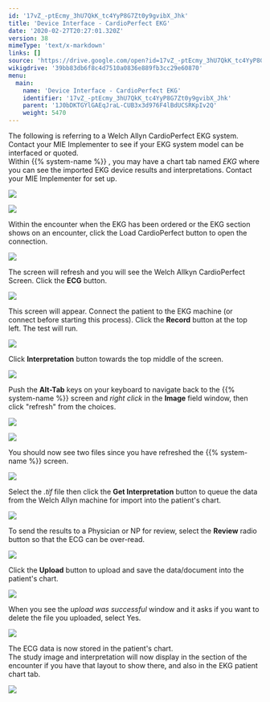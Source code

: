 ```yaml
---
id: '17vZ_-ptEcmy_3hU7QkK_tc4YyP8G7Zt0y9gvibX_Jhk'
title: 'Device Interface - CardioPerfect EKG'
date: '2020-02-27T20:27:01.320Z'
version: 38
mimeType: 'text/x-markdown'
links: []
source: 'https://drive.google.com/open?id=17vZ_-ptEcmy_3hU7QkK_tc4YyP8G7Zt0y9gvibX_Jhk'
wikigdrive: '39bb83db6f8c4d7510a0836e889fb3cc29e60870'
menu:
  main:
    name: 'Device Interface - CardioPerfect EKG'
    identifier: '17vZ_-ptEcmy_3hU7QkK_tc4YyP8G7Zt0y9gvibX_Jhk'
    parent: '1J0bDKTGYlGAEqJraL-CUB3x3d976F4lBdUCSRKpIv2Q'
    weight: 5470
---
```

The following is referring to a Welch Allyn CardioPerfect EKG system. Contact your MIE Implementer to see if your EKG system model can be interfaced or quoted.  
Within {{% system-name %}} , you may have a chart tab named *EKG* where you can see the imported EKG device results and interpretations. Contact your MIE Implementer for set up.
  
![](../device-interface-cardioperfect-ekg.assets/10000201000000A9000000BB9B1F17290B1FBE7A.png)  
  
 ![](../device-interface-cardioperfect-ekg.assets/1000020100000491000000BB836559C02370E905.png)  
  
Within the encounter when the EKG has been ordered or the EKG section shows on an encounter, click the Load CardioPerfect button to open the connection.
  
![](../device-interface-cardioperfect-ekg.assets/10000201000003A60000007A8494BFC9012340D4.png)  

The screen will refresh and you will see the Welch Allkyn CardioPerfect Screen. Click the **ECG** button.
  
![](../device-interface-cardioperfect-ekg.assets/100002010000029F000001F6E9169C152FCB64D2.png)  

This screen will appear. Connect the patient to the EKG machine (or connect before starting this process). Click the **Record** button at the top left. The test will run.
  
![](../device-interface-cardioperfect-ekg.assets/10000201000001C400000136B4B784C771C86691.png)  

Click **Interpretation** button towards the top middle of the screen.
  
![](../device-interface-cardioperfect-ekg.assets/100002010000021400000181CA1EECF683AD3C31.png)  

Push the **Alt-Tab** keys on your keyboard to navigate back to the {{% system-name %}} screen and *right click* in the **Image** field window, then click "refresh" from the choices.
  
![](../device-interface-cardioperfect-ekg.assets/1000020100000112000000ACD3C4AAB1C95ECBB7.png)  
  
 ![](../device-interface-cardioperfect-ekg.assets/10000201000000C7000000C09302D677DB497E98.png)  
  
You should now see two files since you have refreshed the {{% system-name %}} screen.
  
![](../device-interface-cardioperfect-ekg.assets/1000020100000132000000F77EE17C591C4022DE.png)  

Select the *.tif* file then click the **Get Interpretation** button to queue the data from the Welch Allyn machine for import into the patient's chart.
  
![](../device-interface-cardioperfect-ekg.assets/1000020100000132000000F7254441114AB7CB5A.png)  

To send the results to a Physician or NP for review, select the **Review** radio button so that the ECG can be over-read.
  
![](../device-interface-cardioperfect-ekg.assets/1000020100000132000000F76FB23C076C8D06D8.png)  

Click the **Upload** button to upload and save the data/document into the patient's chart.
  
![](../device-interface-cardioperfect-ekg.assets/1000020100000132000000F703D36E540D480A1A.png)  

When you see the *upload was successful* window and it asks if you want to delete the file you uploaded, select Yes.
  
![](../device-interface-cardioperfect-ekg.assets/10000000000001310000007EF1B9BCF9475AAADB.png)  

The ECG data is now stored in the patient's chart.  
The study image and interpretation will now display in the section of the encounter if you have that layout to show there, and also in the EKG patient chart tab.
  
![](../device-interface-cardioperfect-ekg.assets/100002010000020300000135BAC8CFE40014C5A4.png)  

